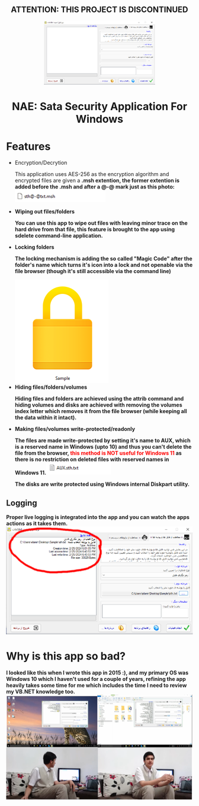 ## <div align="center"> ATTENTION: THIS PROJECT IS DISCONTINUED </div>
<div align="center">
	<img src="resources/app-startup.png" alt="NAE logo" width="300">
	<br/>
	<h1>NAE: Sata Security Application For Windows</h1>
</div>

# Features
<ul>
  <li>Encryption/Decrytion</li>
  <p>This application uses AES-256 as the encryption algorithm and encrypted files are given a <strong>.msh<strong> extention, the former extention is added before the <strong>.msh</strong> and after a <strong>@-@</strong> mark just as this photo: <img src="/resources/encrypted-file.png" alt="encrypted-file"></p>
  <li>Wiping out files/folders</li>
  <p>You can use this app to wipe out files with leaving minor trace on the hard drive from that file, this feature is brought to the app using <strong>sdelete</strong> command-line application.</p>
  <li>Locking folders</li>
  <p>The locking mechanism is adding the so called "Magic Code" after the folder's name which turns it's icon into a lock and not openable via the file browser (though it's still accessible via the command line)</p><img src="resources/locked.png" alt="locked-file">
  <li>Hiding files/folders/volumes</li>
  <p>Hiding files and folders are achieved using the attrib command and hiding volumes and disks are achieved with removing the volumes index letter which removes it from the file browser (while keeping all the data within it intact).</p>
  <li>Making files/volumes write-protected/readonly</li>
  <p>The files are made write-protected by setting it's name to AUX, which is a reserved name in Windows (upto 10) and thus you can't delete the file from the browser, <span style="color: red;">this method is NOT useful for Windows 11</span> as there is no restriction on deleted files with reserved names in Windows 11.<img src="resources/with-aux.png"></p>
    <p>The disks are write protected using Windows internal Diskpart utility.</p>
</ul>
    
## Logging
Proper live logging is integrated into the app and you can watch the apps actions as it takes them.
<img src="resources/logs.png">

# Why is this app so bad?
I looked like this when I wrote this app in 2015 :), and my primary OS was Windows 10 which I haven't used for a couple of years, refining the app heavily takes some time for me which includes the time I need to review my VB.NET knowledge too.
<img src="resources/memories.png">
